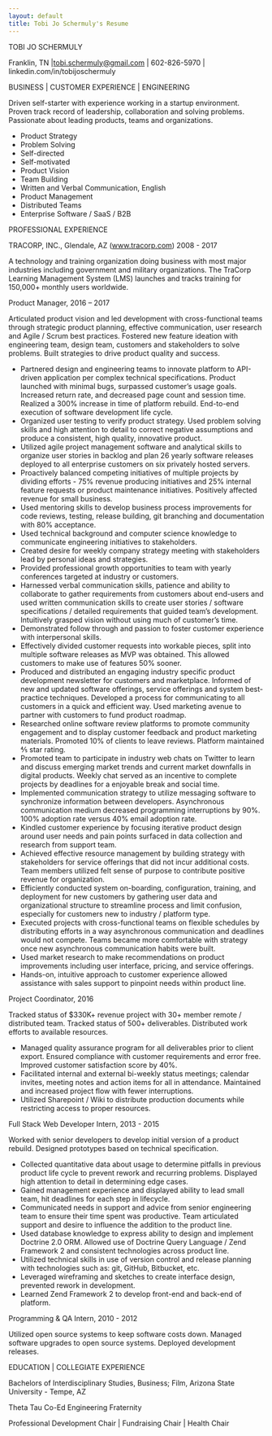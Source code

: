 ```yaml
---
layout: default
title: Tobi Jo Schermuly's Resume
---
```

TOBI JO SCHERMULY

Franklin, TN |tobi.schermuly@gmail.com | 602-826-5970 | linkedin.com/in/tobijoschermuly

BUSINESS | CUSTOMER EXPERIENCE | ENGINEERING

Driven self-starter with experience working in a startup environment. Proven track record of leadership, collaboration and solving problems. Passionate about leading products, teams and organizations.

* Product Strategy
* Problem Solving
* Self-directed
* Self-motivated
* Product Vision
* Team Building
* Written and Verbal Communication, English
* Product Management
* Distributed Teams
* Enterprise Software / SaaS / B2B

PROFESSIONAL EXPERIENCE

TRACORP, INC., Glendale, AZ (www.tracorp.com)	2008 - 2017

A technology and training organization doing business with most major industries including government and military organizations. The TraCorp Learning Management System (LMS) launches and tracks training for 150,000+ monthly users worldwide.

Product Manager, 2016 – 2017

Articulated product vision and led development with cross-functional teams through strategic product planning, effective communication, user research and Agile / Scrum best practices. Fostered new feature ideation with engineering team, design team, customers and stakeholders to solve problems. Built strategies to drive product quality and success.

* Partnered design and engineering teams to innovate platform to API-driven application per complex technical specifications. Product launched with minimal bugs, surpassed customer’s usage goals. Increased return rate, and decreased page count and session time. Realized a 300% increase in time of platform rebuild. End-to-end execution of software development life cycle.
* Organized user testing to verify product strategy. Used problem solving skills and high attention to detail to correct negative assumptions and produce a consistent, high quality, innovative product.
* Utilized agile project management software and analytical skills to organize user stories in backlog and plan 26 yearly software releases deployed to all enterprise customers on six privately hosted servers.
* Proactively balanced competing initiatives of multiple projects by dividing efforts - 75% revenue producing initiatives and 25% internal feature requests or product maintenance initiatives. Positively affected revenue for small business.
* Used mentoring skills to develop business process improvements for code reviews, testing, release building, git branching and documentation with 80% acceptance.
* Used technical background and computer science knowledge to communicate engineering initiatives to stakeholders.
* Created desire for weekly company strategy meeting with stakeholders lead by personal ideas and strategies.
* Provided professional growth opportunities to team with yearly conferences targeted at industry or customers.
* Harnessed verbal communication skills, patience and ability to collaborate to gather requirements from customers about end-users and used written communication skills to create user stories / software specifications / detailed requirements that guided team’s development. Intuitively grasped vision without using much of customer’s time.
* Demonstrated follow through and passion to foster customer experience with interpersonal skills.
* Effectively divided customer requests into workable pieces, split into multiple software releases as MVP was obtained. This allowed customers to make use of features 50% sooner.
* Produced and distributed an engaging industry specific product development newsletter for customers and marketplace. Informed of new and updated software offerings, service offerings and system best-practice techniques. Developed a process for communicating to all customers in a quick and efficient way. Used marketing avenue to partner with customers to fund product roadmap.
* Researched online software review platforms to promote community engagement and to display customer feedback and product marketing materials. Promoted 10% of clients to leave reviews. Platform maintained ⅘ star rating.
* Promoted team to participate in industry web chats on Twitter to learn and discuss emerging market trends and current market downfalls in digital products. Weekly chat served as an incentive to complete projects by deadlines for a enjoyable break and social time.
* Implemented communication strategy to utilize messaging software to synchronize information between developers. Asynchronous communication medium decreased programming interruptions by 90%. 100% adoption rate versus 40% email adoption rate.
* Kindled customer experience by focusing iterative product design around user needs and pain points surfaced in data collection and research from support team.
* Achieved effective resource management by building strategy with stakeholders for service offerings that did not incur additional costs. Team members utilized felt sense of purpose to contribute positive revenue for organization.
* Efficiently conducted system on-boarding, configuration, training, and deployment for new customers by gathering user data and organizational structure to streamline process and limit confusion, especially for customers new to industry / platform type.
* Executed projects with cross-functional teams on flexible schedules by distributing efforts in a way asynchronous communication and deadlines would not compete. Teams became more comfortable with strategy once new asynchronous communication habits were built.
* Used market research to make recommendations on product improvements including user interface, pricing, and service offerings.
* Hands-on, intuitive approach to customer experience allowed assistance with sales support to pinpoint needs within product line.

Project Coordinator, 2016

Tracked status of $330K+ revenue project with 30+ member remote / distributed team. Tracked status of 500+ deliverables. Distributed work efforts to available resources.

* Managed quality assurance program for all deliverables prior to client export. Ensured compliance with customer requirements and error free. Improved customer satisfaction score by 40%.
* Facilitated internal and external bi-weekly status meetings; calendar invites, meeting notes and action items for all in attendance. Maintained and increased project flow with fewer interruptions.
* Utilized Sharepoint / Wiki to distribute production documents while restricting access to proper resources.

Full Stack Web Developer Intern, 2013 - 2015

Worked with senior developers to develop initial version of a product rebuild. Designed prototypes based on technical specification.

* Collected quantitative data about usage to determine pitfalls in previous product life cycle to prevent rework and recurring problems. Displayed high attention to detail in determining edge cases.
* Gained management experience and displayed ability to lead small team, hit deadlines for each step in lifecycle.
* Communicated needs in support and advice from senior engineering team to ensure their time spent was productive. Team articulated support and desire to influence the addition to the product line.
* Used database knowledge to express ability to design and implement Doctrine 2.0 ORM. Allowed use of Doctrine Query Language / Zend Framework 2 and consistent technologies across product line.
* Utilized technical skills in use of version control and release planning with technologies such as: git, GitHub, Bitbucket, etc.
* Leveraged wireframing and sketches to create interface design, prevented rework in development.
* Learned Zend Framework 2 to develop front-end and back-end of platform.

Programming & QA Intern, 2010 - 2012

Utilized open source systems to keep software costs down. Managed software upgrades to open source systems. Deployed development releases.

EDUCATION | COLLEGIATE EXPERIENCE

Bachelors of Interdisciplinary Studies, Business; Film, Arizona State University - Tempe, AZ

Theta Tau Co-Ed Engineering Fraternity

Professional Development Chair | Fundraising Chair | Health Chair
